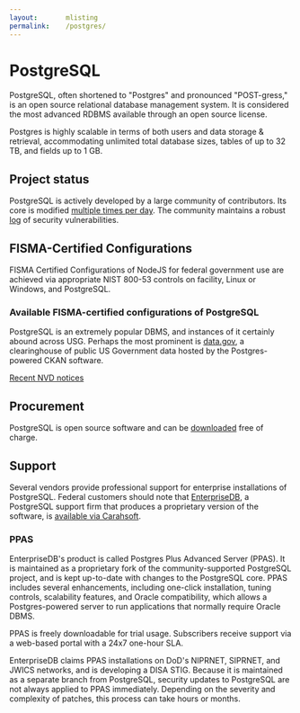 ```yaml
---
layout:       mlisting
permalink:    /postgres/
---
```


# PostgreSQL

PostgreSQL, often shortened to "Postgres" and pronounced "POST-gress," is an open source relational database management system. It is considered the most advanced RDBMS available through an open source license.

Postgres is highly scalable in terms of both users and data storage & retrieval, accommodating unlimited total database sizes, tables of up to 32 TB, and fields up to 1 GB.

## Project status

PostgreSQL is actively developed by a large community of contributors. Its core is modified <a href="http://git.postgresql.org/gitweb/?p=postgresql.git">multiple times per day</a>. The community maintains a robust <a href="http://www.postgresql.org/support/security/">log</a> of security vulnerabilities.

## FISMA-Certified Configurations

FISMA Certified Configurations of NodeJS for federal government use are achieved via appropriate NIST 800-53 controls on facility, Linux or Windows, and PostgreSQL.

### Available FISMA-certified configurations of PostgreSQL

PostgreSQL is an extremely popular DBMS, and instances of it certainly abound across USG. Perhaps the most prominent is <a href="http://data.gov">data.gov</a>, a clearinghouse of public US Government data hosted by the Postgres-powered CKAN software.

<a href="http://web.nvd.nist.gov/view/vuln/search-results?query=postgresql&search_type=all&cves=on">Recent NVD notices</a>

## Procurement

PostgreSQL is open source software and can be <a href="http://www.postgresql.org/download/">downloaded</a> free of charge.

## Support

Several vendors provide professional support for enterprise installations of PostgreSQL. Federal customers should note that <a href="www.enterprisedb.com">EnterpriseDB</a>, a PostgreSQL support firm that produces a proprietary version of the software, is <a href="www.carahsoft.com/enterprisedb/">available via Carahsoft</a>. 

### PPAS

EnterpriseDB's product is called Postgres Plus Advanced Server (PPAS). It is maintained as a proprietary fork of the community-supported PostgreSQL project, and is kept up-to-date with changes to the PostgreSQL core. PPAS includes several enhancements, including one-click installation, tuning controls, scalability features, and Oracle compatibility, which allows a Postgres-powered server to run applications that normally require Oracle DBMS.

PPAS is freely downloadable for trial usage. Subscribers receive support via a web-based portal with a 24x7 one-hour SLA.

EnterpriseDB claims PPAS installations on DoD's NIPRNET, SIPRNET, and JWICS networks, and is developing a DISA STIG. Because it is maintained as a separate branch from PostgreSQL, security updates to PostgreSQL are not always applied to PPAS immediately. Depending on the severity and complexity of patches, this process can take hours or months.

